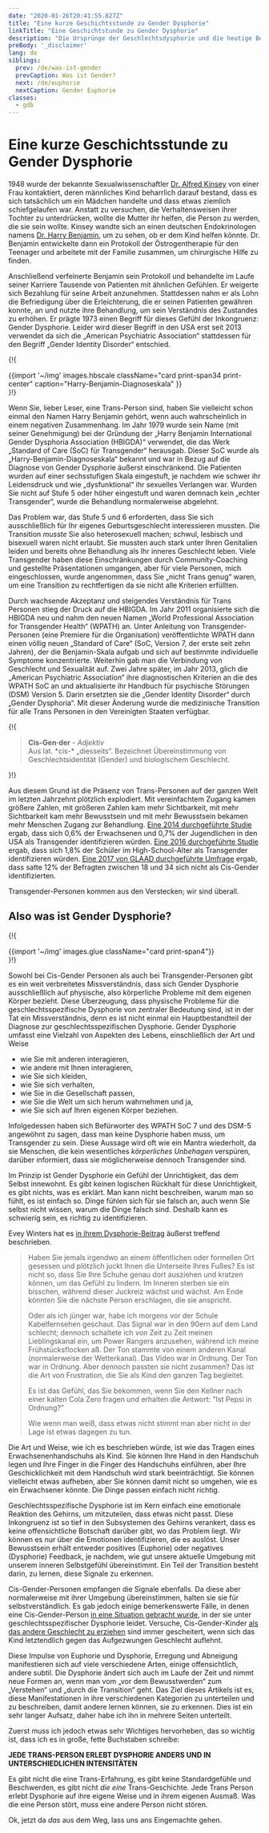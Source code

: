 ```yaml
---
date: "2020-01-26T20:41:55.827Z"
title: "Eine kurze Geschichtsstunde zu Gender Dysphorie"
linkTitle: "Eine Geschichtstunde zu Gender Dysphorie"
description: "Die Ursprünge der Geschlechtsdysphorie und die heutige Bedeutung."
preBody: '_disclaimer'
lang: de
siblings:
  prev: /de/was-ist-gender
  prevCaption: Was ist Gender?
  next: /de/euphorie
  nextCaption: Gender Euphorie
classes:
  - gdb
---
```


# Eine kurze Geschichtsstunde zu Gender Dysphorie

1948 wurde der bekannte Sexualwissenschaftler [Dr. Alfred Kinsey](https://de.wikipedia.org/wiki/Alfred_Charles_Kinsey) von einer Frau kontaktiert, deren männliches Kind beharrlich darauf bestand, dass es sich tatsächlich um ein Mädchen handelte und dass etwas ziemlich schiefgelaufen war. Anstatt zu versuchen, die Verhaltensweisen ihrer Tochter zu unterdrücken, wollte die Mutter ihr helfen, die Person zu werden, die sie sein wollte. Kinsey wandte sich an einen deutschen Endokrinologen namens [Dr. Harry Benjamin](https://en.wikipedia.org/wiki/Harry_Benjamin), um zu sehen, ob er dem Kind helfen könnte. Dr. Benjamin entwickelte dann ein Protokoll der Östrogentherapie für den Teenager und arbeitete mit der Familie zusammen, um chirurgische Hilfe zu finden.

Anschließend verfeinerte Benjamin sein Protokoll und behandelte im Laufe seiner Karriere Tausende von Patienten mit ähnlichen Gefühlen. Er weigerte sich Bezahlung für seine Arbeit anzunehmen. Stattdessen nahm er als Lohn die Befriedigung über die Erleichterung, die er seinen Patienten gewähren konnte, an und nutzte ihre Behandlung, um sein Verständnis des Zustandes zu erhöhen. Er prägte 1973 einen Begriff für dieses Gefühl der Inkongruenz: Gender Dysphorie. Leider wird dieser Begriff in den USA erst seit 2013 verwendet da sich die „American Psychiatric Association“ stattdessen für den Begriff „Gender Identity Disorder“ entschied.

{!{
<div class="gutter print-inline">
  {{import '~/img' images.hbscale
    className="card print-span34 print-center"
    caption="Harry-Benjamin-Diagnoseskala"
  }}
</div>
}!}

Wenn Sie, lieber Leser, eine Trans-Person sind, haben Sie vielleicht schon einmal den Namen Harry Benjamin gehört, wenn auch wahrscheinlich in einem negativen Zusammenhang. Im Jahr 1979 wurde sein Name (mit seiner Genehmigung) bei der Gründung der „Harry Benjamin International Gender Dysphoria Association (HBIGDA)“ verwendet, die das Werk „Standard of Care (SoC) für Transgender“ herausgab. Dieser SoC wurde als „Harry-Benjamin-Diagnoseskala“ bekannt und war in Bezug auf die Diagnose von Gender Dysphorie äußerst einschränkend. Die Patienten wurden auf einer sechsstufigen Skala eingestuft, je nachdem wie schwer ihr Leidensdruck und wie „dysfunktional“ ihr sexuelles Verlangen war. Wurden Sie nicht auf Stufe 5 oder höher eingestuft und waren demnach kein „echter Transgender“, wurde die Behandlung normalerweise abgelehnt.

Das Problem war, das Stufe 5 und 6 erforderten, dass Sie sich ausschließlich für Ihr eigenes Geburtsgeschlecht interessieren mussten. Die Transition *musste* Sie also heterosexuell machen; schwul, lesbisch und bisexuell waren nicht erlaubt. Sie mussten auch stark unter Ihren Genitalien leiden und bereits ohne Behandlung als Ihr inneres Geschlecht leben. Viele Transgender haben diese Einschränkungen durch Community-Coaching und gestellte Präsentationen umgangen, aber für viele Personen, mich eingeschlossen, wurde angenommen, dass Sie „nicht Trans genug“ waren, um eine Transition zu rechtfertigen da sie nicht alle Kriterien erfüllten.

Durch wachsende Akzeptanz und steigendes Verständnis für Trans Personen stieg der Druck auf die HBIGDA. Im Jahr 2011 organisierte sich die HBIGDA neu und nahm den neuen Namen „World Professional Association for Transgender Health“ (WPATH) an. Unter Anleitung von Transgender-Personen (eine Premiere für die Organisation) veröffentlichte WPATH dann einen völlig neuen „Standard of Care“ (SoC, Version 7, der erste seit zehn Jahren), der die Benjamin-Skala aufgab und sich auf bestimmte individuelle Symptome konzentrierte. Weiterhin gab man die Verbindung von Geschlecht und Sexualität auf. Zwei Jahre später, im Jahr 2013, glich die „American Psychiatric Association“ ihre diagnostischen Kriterien an die des WPATH SoC an und aktualisierte ihr Handbuch für psychische Störungen (DSM) Version 5. Darin ersetzten sie die „Gender Identity Disorder“ durch „Gender Dysphoria“. Mit dieser Änderung wurde die medizinische Transition für alle Trans Personen in den Vereinigten Staaten verfügbar.

{!{
<div class="gutter">
  <blockquote>
    <strong>Cis-Gen·der</strong> - <em>Adjektiv</em><br>
    Aus lat. *cis-* „diesseits“. Bezeichnet Übereinstimmung von Geschlechtsidentität (Gender) und biologischem Geschlecht.
  </blockquote>
</div>
}!}

Aus diesem Grund ist die Präsenz von Trans-Personen auf der ganzen Welt im letzten Jahrzehnt plötzlich explodiert. Mit vereinfachtem Zugang kamen größere Zahlen, mit größeren Zahlen kam mehr Sichtbarkeit, mit mehr Sichtbarkeit kam mehr Bewusstsein und mit mehr Bewusstsein bekamen mehr Menschen Zugang zur Behandlung. [Eine 2014 durchgeführte Studie](https://williamsinstitute.law.ucla.edu/wp-content/uploads/TransAgeReport.pdf) ergab, dass sich 0,6% der Erwachsenen und 0,7% der Jugendlichen in den USA als Transgender identifizieren würden. [Eine 2016 durchgeführte Studie](https://www.cdc.gov/mmwr/volumes/68/wr/mm6803a3.htm) ergab, dass sich 1,8% der Schüler im High-School-Alter als Transgender identifizieren würden. [Eine 2017 von GLAAD durchgeführte Umfrage](https://www.glaad.org/files/aa/2017_GLAAD_Accelerating_Acceptance.pdf) ergab, dass satte 12% der Befragten zwischen 18 und 34 sich nicht als Cis-Gender identifizierten.

Transgender-Personen kommen aus den Verstecken; wir sind überall.

## Also was ist Gender Dysphorie?

{!{
<div class="gutter print-span4">
  {{import '~/img' images.glue className="card print-span4"}}
</div>
}!}

Sowohl bei Cis-Gender Personen als auch bei Transgender-Personen gibt es ein weit verbreitetes Missverständnis, dass sich Gender Dysphorie ausschließlich auf physische, also körperliche Probleme mit dem eigenen Körper bezieht. Diese Überzeugung, dass physische Probleme für die geschlechtsspezifische Dysphorie von zentraler Bedeutung sind, ist in der Tat ein Missverständnis, denn es ist nicht einmal ein Hauptbestandteil der Diagnose zur geschlechtsspezifischen Dysphorie. Gender Dysphorie umfasst eine Vielzahl von Aspekten des Lebens, einschließlich der Art und Weise

- wie Sie mit anderen interagieren,
- wie andere mit Ihnen interagieren,
- wie Sie sich kleiden,
- wie Sie sich verhalten,
- wie Sie in die Gesellschaft passen,
- wie Sie die Welt um sich herum wahrnehmen und ja,
- wie Sie sich auf Ihren eigenen Körper beziehen.

Infolgedessen haben sich Befürworter des WPATH SoC 7 und des DSM-5 angewöhnt zu sagen, dass man keine Dysphorie haben muss, um Transgender zu sein. Diese Aussage wird oft wie ein Mantra wiederholt, da sie Menschen, die kein wesentliches *körperliches Unbehagen* verspüren, darüber informiert, dass sie möglicherweise dennoch Transgender sind.

Im Prinzip ist Gender Dysphorie ein Gefühl der Unrichtigkeit, das dem Selbst innewohnt. Es gibt keinen logischen Rückhalt für diese Unrichtigkeit, es gibt nichts, was es erklärt. Man kann nicht beschreiben, warum man so fühlt, es ist einfach so. Dinge fühlen sich für sie falsch an, auch wenn Sie selbst nicht wissen, warum die Dinge falsch sind. Deshalb kann es schwierig sein, es richtig zu identifizieren.

Evey Winters hat es [in ihrem Dysphorie-Beitrag](https://eveywinters.com/on-dysphoria-before-enduring-and-after/) äußerst treffend beschrieben.

> Haben Sie jemals irgendwo an einem öffentlichen oder formellen Ort gesessen und plötzlich juckt Ihnen die Unterseite Ihres Fußes? Es ist nicht so, dass Sie Ihre Schuhe genau dort ausziehen und kratzen können, um das Gefühl zu lindern. Im Inneren sterben sie ein bisschen, während dieser Juckreiz wächst und wächst. Am Ende könnten Sie die nächste Person erschlagen, die sie anspricht.
>
> Oder als ich jünger war, habe ich morgens vor der Schule Kabelfernsehen geschaut. Das Signal war in den 90ern auf dem Land schlecht; dennoch schaltete ich von Zeit zu Zeit meinen Lieblingskanal ein, um Power Rangers anzusehen, während ich meine Frühstücksflocken aß. Der Ton stammte von einem anderen Kanal (normalerweise der Wetterkanal). Das Video war in Ordnung. Der Ton war in Ordnung. Aber dennoch passten sie nicht zusammen? Das ist die Art von Frustration, die Sie als Kind den ganzen Tag begleitet.
>
> Es ist das Gefühl, das Sie bekommen, wenn Sie den Kellner nach einer kalten Cola Zero fragen und erhalten die Antwort: "Ist Pepsi in Ordnung?"
>
> Wie wenn man weiß, dass etwas nicht stimmt man aber nicht in der Lage ist etwas dagegen zu tun.

Die Art und Weise, wie ich es beschrieben würde, ist wie das Tragen eines Erwachsenenhandschuhs als Kind. Sie können Ihre Hand in den Handschuh legen und Ihre Finger in die Finger des Handschuhs einführen, aber Ihre Geschicklichkeit mit dem Handschuh wird stark beeinträchtigt. Sie können vielleicht etwas aufheben, aber Sie können damit nicht so umgehen, wie es ein Erwachsener könnte. Die Dinge passen einfach nicht richtig.

Geschlechtsspezifische Dysphorie ist im Kern einfach eine emotionale Reaktion des Gehirns, um mitzuteilen, dass etwas nicht passt. Diese Inkongruenz ist so tief in den Subsystemen des Gehirns verankert, dass es keine offensichtliche Botschaft darüber gibt, wo das Problem liegt. Wir können es nur über die Emotionen identifizieren, die es auslöst. Unser Bewusstsein erhält entweder positives (Euphorie) oder negatives (Dysphorie) Feedback, je nachdem, wie gut unsere aktuelle Umgebung mit unserem inneren Selbstgefühl übereinstimmt. Ein Teil der Transition besteht darin, zu lernen, diese Signale zu erkennen.

Cis-Gender-Personen empfangen die Signale ebenfalls. Da diese aber normalerweise mit ihrer Umgebung übereinstimmen, halten sie sie für selbstverständlich. Es gab jedoch einige bemerkenswerte Fälle, in denen eine Cis-Gender-Person [in eine Situation gebracht wurde](https://www.teenvogue.com/story/maisie-williams-arya-stark-game-of-thrones-affected-her-body-image), in der sie unter geschlechtsspezifischer Dysphorie leidet. Versuche, Cis-Gender-Kinder [als das andere Geschlecht zu erziehen](https://www.nytimes.com/2004/05/12/us/david-reimer-38-subject-of-the-john-joan-case.html) sind immer gescheitert, wenn sich das Kind letztendlich gegen das Aufgezwungen Geschlecht auflehnt.

Diese Impulse von Euphorie und Dysphorie, Erregung und Abneigung manifestieren sich auf viele verschiedene Arten, einige offensichtlich, andere subtil. Die Dysphorie ändert sich auch im Laufe der Zeit und nimmt neue Formen an, wenn man vom „vor dem Bewusstwerden“ zum „Verstehen“ und „durch die Transition“ geht. Das Ziel dieses Artikels ist es, diese Manifestationen in ihre verschiedenen Kategorien zu unterteilen und zu beschreiben, damit andere lernen können, sie zu erkennen. Dies ist ein sehr langer Aufsatz, daher habe ich ihn in mehrere Seiten unterteilt.

Zuerst muss ich jedoch etwas sehr Wichtiges hervorheben, das so wichtig ist, dass ich es in große, fette Buchstaben schreibe: 

**JEDE TRANS-PERSON ERLEBT DYSPHORIE ANDERS UND IN UNTERSCHIEDLICHEN INTENSITÄTEN**

Es gibt nicht die eine Trans-Erfahrung, es gibt keine Standardgefühle und Beschwerden, es gibt nicht *die eine* Trans-Geschichte. Jede Trans Person erlebt Dysphorie auf ihre eigene Weise und in ihrem eigenen Ausmaß. Was die eine Person stört, muss eine andere Person nicht stören.

Ok, jetzt da *das* aus dem Weg, lass uns ans Eingemachte gehen.

